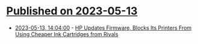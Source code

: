 # [Published on 2023-05-13](index.md)

* [2023-05-13, 14:04:00](https://hardware.slashdot.org/story/23/05/13/0526247/hp-updates-firmware-blocks-its-printers-from-using-cheaper-ink-cartridges-from-rivals?utm_source=rss1.0mainlinkanon&utm_medium=feed) - [HP Updates Firmware, Blocks Its Printers From Using Cheaper Ink Cartridges from Rivals](https://hardware.slashdot.org/story/23/05/13/0526247/hp-updates-firmware-blocks-its-printers-from-using-cheaper-ink-cartridges-from-rivals?utm_source=rss1.0mainlinkanon&utm_medium=feed)
